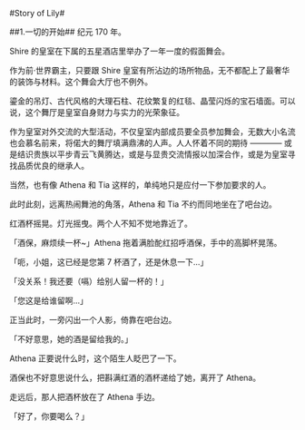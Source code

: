 #Story of Lily#

##1.一切的开始##
纪元 170 年。

Shire 的皇室在下属的五星酒店里举办了一年一度的假面舞会。

作为前·世界霸主，只要跟 Shire 皇室有所沾边的场所物品，无不都配上了最奢华的装饰与材料。这个舞会大厅也不例外。

鎏金的吊灯、古代风格的大理石柱、花纹繁复的红毯、晶莹闪烁的宝石墙面。可以说，这个舞厅是皇室自身财力与实力的光荣象征。

作为皇室对外交流的大型活动，不仅皇室内部成员要全员参加舞会，无数大小名流也会慕名前来，将偌大的舞厅填满鼎沸的人声。人人怀着不同的期待 ———— 或是结识贵族以平步青云飞黄腾达，或是与显贵交流情报以加深合作，或是为皇室寻找品质优良的继承人。

当然，也有像 Athena 和 Tia 这样的，单纯地只是应付一下参加要求的人。

此时此刻，远离热闹舞池的角落，Athena 和 Tia 不约而同地坐在了吧台边。

红酒杯摇晃。灯光摇曳。两个人不知不觉地靠近了。

「酒保，麻烦续一杯~」Athena 拖着满脸酡红招呼酒保，手中的高脚杯晃荡。

「呃，小姐，这已经是您第 7 杯酒了，还是休息一下...」

「没关系！我还要（嗝）给别人留一杯的！」

「您这是给谁留啊...」

正当此时，一旁闪出一个人影，倚靠在吧台边。

「不好意思，她的酒是留给我的。」

Athena 正要说什么时，这个陌生人眨巴了一下。

酒保也不好意思说什么，把斟满红酒的酒杯递给了她，离开了 Athena。

走远后，那人把酒杯放在了 Athena 手边。

「好了，你要喝么？」
